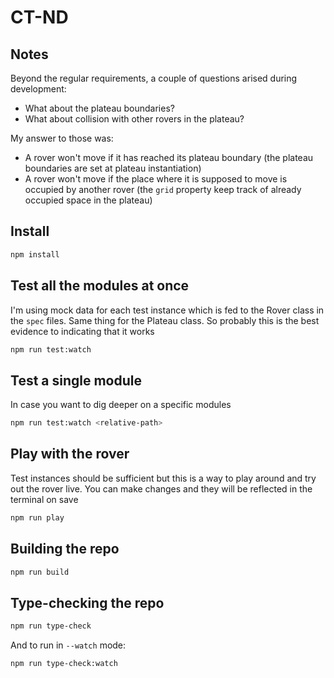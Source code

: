# CT-ND
## Notes
Beyond the regular requirements, a couple of questions arised during development:
- What about the plateau boundaries?
- What about collision with other rovers in the plateau?

My answer to those was:
- A rover won't move if it has reached its plateau boundary (the plateau boundaries are set at plateau instantiation)
- A rover won't move if the place where it is supposed to move is occupied by another rover (the `grid` property keep track of already occupied space in the plateau)

## Install
```sh
npm install
```

## Test all the modules at once
I'm using mock data for each test instance which is fed to the Rover class in the `spec` files. Same thing for the Plateau class. So probably this is the best evidence to indicating that it works
```sh
npm run test:watch
```

## Test a single module
In case you want to dig deeper on a specific modules
```sh
npm run test:watch <relative-path>
```

## Play with the rover
Test instances should be sufficient but this is a way to play around and try out the rover live. You can make changes and they will be reflected in the terminal on save
```sh
npm run play
```

## Building the repo
```sh
npm run build
```

## Type-checking the repo
```sh
npm run type-check
```
And to run in `--watch` mode:
```sh
npm run type-check:watch
```